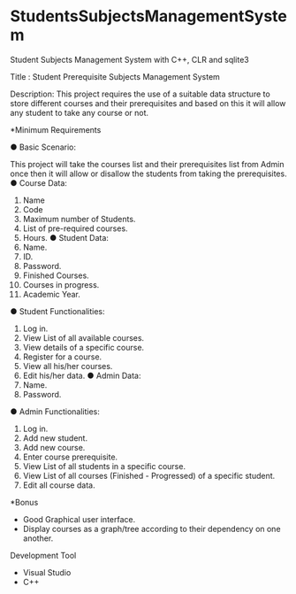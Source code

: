# StudentsSubjectsManagementSystem
Student Subjects Management System with C++, CLR and sqlite3

Title : Student Prerequisite Subjects Management System

Description: This project requires the use of a suitable data structure to store different courses
and their prerequisites and based on this it will allow any student to take any
course or not.

*Minimum Requirements 

● Basic Scenario:

This project will take the courses list and their prerequisites list from Admin
once then it will allow or disallow the students from taking the prerequisites.
● Course Data:
1. Name
2. Code
3. Maximum number of Students.
4. List of pre-required courses.
5. Hours.
● Student Data:
1. Name.
2. ID.
3. Password.
4. Finished Courses.
5. Courses in progress.
6. Academic Year.

● Student Functionalities:
1. Log in.
2. View List of all available courses.
3. View details of a specific course.
4. Register for a course.
5. View all his/her courses.
6. Edit his/her data.
● Admin Data:
1. Name.
2. Password.


● Admin Functionalities:
1. Log in.
2. Add new student.
3. Add new course.
4. Enter course prerequisite.
5. View List of all students in a specific course.
6. View List of all courses (Finished - Progressed) of a specific student.
7. Edit all course data.

*Bonus 
- Good Graphical user interface.
- Display courses as a graph/tree according to their dependency on one
another.

Development Tool
- Visual Studio
- C++ 
